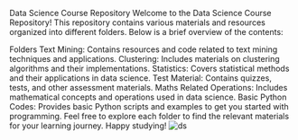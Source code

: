 Data Science Course Repository
Welcome to the Data Science Course Repository! This repository contains various materials and resources organized into different folders. Below is a brief overview of the contents:

Folders
Text Mining: Contains resources and code related to text mining techniques and applications.
Clustering: Includes materials on clustering algorithms and their implementations.
Statistics: Covers statistical methods and their applications in data science.
Test Material: Contains quizzes, tests, and other assessment materials.
Maths Related Operations: Includes mathematical concepts and operations used in data science.
Basic Python Codes: Provides basic Python scripts and examples to get you started with programming.
Feel free to explore each folder to find the relevant materials for your learning journey. Happy studying!
![ds](https://github.com/user-attachments/assets/01d4c839-a132-4e1d-be87-b574be751c5f)
